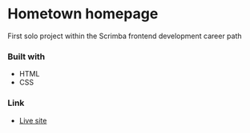 # Hometown homepage

First solo project within the Scrimba frontend development career path

### Built with 

- HTML 
- CSS

### Link

- [Live site](#https://quanglyho.github.io/solo_projects/hometown-homepage/)